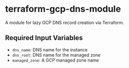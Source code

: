 # terraform-gcp-dns-module

A module for lazy GCP DNS record creation via Terraform.

## Required Input Variables

* `dns_name`: DNS name for the instance
* `dns_root`: DNS name for the managed zone
* `managed_zone`: A GCP managed zone name
